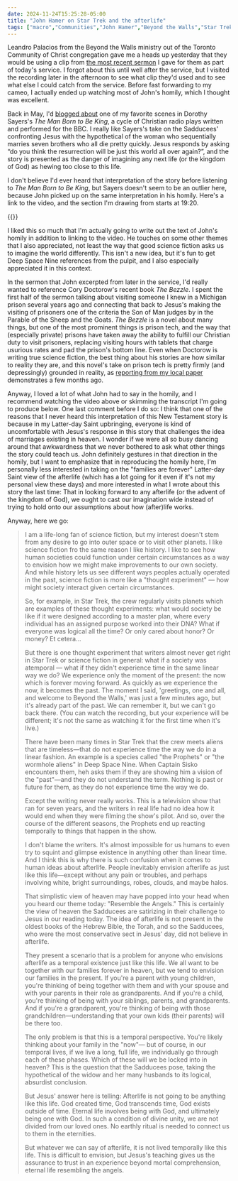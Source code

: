 ```yaml
---
date: 2024-11-24T15:25:28-05:00
title: "John Hamer on Star Trek and the afterlife"
tags: ["macro","Communities","John Hamer","Beyond the Walls","Star Trek","science fiction","The Man Born to Be King","Dorothy Sayers","kingdom of God","Mormonism","Deep Space Nine","The Bezzle","Cory Doctorow","Sheep and Goats"]
---
```

Leandro Palacios from the Beyond the Walls ministry out of the Toronto Community of Christ congregation gave me a heads up yesterday that they would be using a clip from [the most recent sermon](https://spencergreenhalgh.com/communities/text-for-todays-sheep-and-goats-sermon/) I gave for them as part of today's service. I forgot about this until well after the service, but I visited the recording later in the afternoon to see what clip they'd used and to see what else I could catch from the service. Before fast forwarding to my cameo, I actually ended up watching most of John's homily, which I thought was excellent. 

Back in May, I'd [blogged about](https://spencergreenhalgh.com/communities/the-difficulty-of-imagining-the-kingdom-of-god/) one of my favorite scenes in Dorothy Sayers's *The Man Born to Be King*, a cycle of Christian radio plays written and performed for the BBC. I really like Sayers's take on the Sadducees' confronting Jesus with the hypothetical of the woman who sequentially marries seven brothers who all die pretty quickly. Jesus responds by asking “do you think the resurrection will be just this world all over again?”, and the story is presented as the danger of imagining any next life (or the kingdom of God) as hewing too close to this life.

I don't believe I'd ever heard that interpretation of the story before listening to *The Man Born to Be King*, but Sayers doesn't seem to be an outlier here, because John picked up on the same interpretation in his homily. Here's a link to the video, and the section I'm drawing from starts at 19:20.

{{<youtube id="eRqM8MPEfOo">}}

I liked this so much that I'm actually going to write out the text of John's homily in addition to linking to the video. He touches on some other themes that I also appreciated, not least the way that good science fiction asks us to imagine the world differently. This isn't a new idea, but it's fun to get Deep Space Nine references from the pulpit, and I also especially appreciated it in this context. 

In the sermon that John excerpted from later in the service, I'd really wanted to reference Cory Doctorow's recent book *The Bezzle*. I spent the first half of the sermon talking about visiting someone I knew in a Michigan prison several years ago and connecting that back to Jesus's making the visiting of prisoners one of the criteria the Son of Man judges by in the Parable of the Sheep and the Goats. *The Bezzle* is a novel about many things, but one of the most prominent things is prison tech, and the way that (especially private) prisons have taken away the ability to fulfill our Christian duty to visit prisoners, replacing visiting hours with tablets that charge usurious rates and pad the prison's bottom line. Even when Doctorow is writing true science fiction, the best thing about his stories are how similar to reality they are, and this novel's take on prison tech is pretty firmly (and depressingly) grounded in reality, as [reporting from my local paper](https://spencergreenhalgh.com/communities/2024-08-22-the-state/) demonstrates a few months ago.

Anyway, I loved a lot of what John had to say in the homily, and I recommend watching the video above or skimming the transcript I'm going to produce below. One last comment before I do so: I think that one of the reasons that I never heard this interpretation of this New Testament story is because in my Latter-day Saint upbringing, everyone is kind of uncomfortable with Jesus's response in this story that challenges the idea of marriages existing in heaven. I wonder if we were all so busy dancing around that awkwardness that we never bothered to ask what other things the story could teach us. John definitely gestures in that direction in the homily, but I want to emphasize that in reproducing the homily here, I'm personally less interested in taking on the "families are forever" Latter-day Saint view of the afterlife (which has a lot going for it even if it's not my personal view these days) and more interested in what I wrote about this story the last time: That in looking forward to any afterlife (or the advent of the kingdom of God), we ought to cast our imagination wide instead of trying to hold onto our assumptions about how (after)life works. 

Anyway, here we go:

> I am a life-long fan of science fiction, but my interest doesn't stem from any desire to go into outer space or to visit other planets. I like science fiction fro the same reason I like history. I like to see how human societies could function under certain circumstances as a way to envision how we might make improvements to our own society.  And while history lets us see different ways peoples actually operated in the past, science fiction is more like a "thought experiment" — how might society interact given certain circumstances.
> 
> So, for example, in Star Trek, the crew regularly visits planets which are examples of these thought experiments: what would society be like if it were designed according to a master plan, where every individual has an assigned purpose worked into their DNA? What if everyone was logical all the time? Or only cared about honor? Or money? Et cetera...
> 
> But there is one thought experiment that writers almost never get right in Star Trek or science fiction in general: what if a society was atemporal — what if they didn't experience time in the same linear way we do? We experience only the moment of the present: the now which is forever moving forward. As quickly as we experience the now, it becomes the past. The moment I said, 'greetings, one and all, and welcome to Beyond the Walls,' was just a few minutes ago, but it's already part of the past. We can remember it, but we can't go back there. (You can watch the recording, but your experience will be different; it's not the same as watching it for the first time when it's live.)
> 
> There have been many times in Star Trek that the crew meets aliens that are timeless—that do not experience time the way we do in a linear fashion. An example is a species called "the Prophets" or "the wormhole aliens" in Deep Space Nine. When Captain Sisko encounters them, heh asks them if they are showing him a vision of the "past"—and they do not understand the term. Nothing is past or future for them, as they do not experience time the way we do.
>
> Except the writing never really works. This is a television show that ran for seven years, and the writers in real life had no idea how it would end when they were filming the show's pilot. And so, over the course of the different seasons, the Prophets end up reacting temporally to things that happen in the show. 
> 
> I don't blame the writers. It's almost impossible for us humans to even try to squint and glimpse existence in anything other than linear time. And I think this is why there is such confusion when it comes to human ideas about afterlife. People inevitably envision afterlife as just like this life—except without any pain or troubles, and perhaps involving white, bright surroundings, robes, clouds, and maybe halos. 
> 
> That simplistic view of heaven may have popped into your head when you heard our theme today: "Resemble the Angels." This is certainly the view of heaven the Sadducees are satirizing in their challenge to Jesus in our reading today. The idea of afterlife is not present in the oldest books of the Hebrew Bible, the Torah, and so the Sadducees, who were the most conservative sect in Jesus' day, did not believe in afterlife. 
> 
> They present a scenario that is a problem for anyone who envisions afterlife as a temporal existence just like this life. We all want to be together with our families forever in heaven, but we tend to envision our families in the present. If you're a parent with young children, you're thinking of being together with them and with your spouse and with your parents in their role as grandparents. And if you're a child, you're thinking of being with your siblings, parents, and grandparents. And if you're a grandparent, you're thinking of being with those grandchildren—understanding that your own kids (their parents) will be there too. 
> 
> The only problem is that this is a temporal perspective. You're likely thinking about your family in the "now"— but of course, in our temporal lives, if we live a long, full life, we individually go through each of these phases. Which of these will we be locked into in heaven?  This is the question that the Sadducees pose, taking the hypothetical of the widow and her many husbands to its logical, absurdist conclusion. 
> 
> But Jesus' answer here is telling: Afterlife is not going to be anything like this life. God created time, God transcends time, God exists outside of time. Eternal life involves being with God, and ultimately being one with God. In such a condition of divine unity, we are not divided from our loved ones. No earthly ritual is needed to connect us to them in the eternities. 
> 
> But whatever we can say of afterlife, it is not lived temporally like this life. This is difficult to envision, but Jesus's teaching gives us the assurance to trust in an experience beyond mortal comprehension, eternal life resembling the angels.